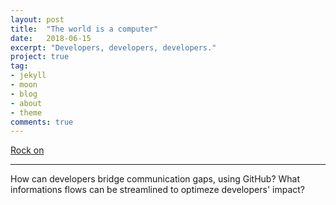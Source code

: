 ```yaml
---
layout: post
title:  "The world is a computer"
date:   2018-06-15
excerpt: "Developers, developers, developers."
project: true
tag:
- jekyll 
- moon
- blog
- about
- theme
comments: true
---
```


[Rock on](https://github.com/tudornotes/tudornotes.github.io/blob/master/assets/img/Developers.png)    

---    
How can developers bridge communication gaps, using GitHub?
What informations flows can be streamlined to optimeze developers' impact?
